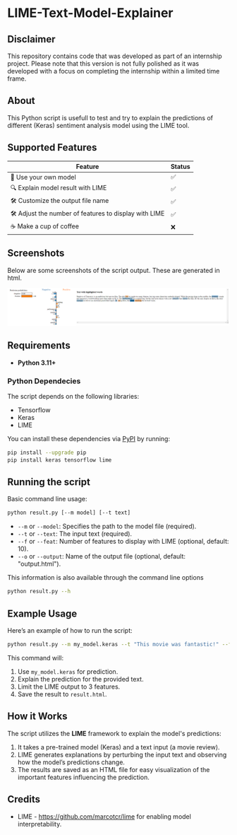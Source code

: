 # LIME-Text-Model-Explainer

## Disclaimer
This repository contains code that was developed as part of an internship project. 
Please note that this version is not fully polished as it was developed with a focus on completing the internship within a limited time frame.

## About
This Python script is usefull to test and try to explain the predictions of different (Keras) sentiment analysis model using the LIME tool.

## Supported Features
| Feature  | Status |
| ------------- | ------------- |
| 🧠 Use your own model | ✅ |
| 🔍 Explain model result with LIME | ✅ |
| 🛠 Customize the output file name | ✅ |
| 🛠 Adjust the number of features to display with LIME | ✅ |
| ☕ Make a cup of coffee | ❌ |

## Screenshots
Below are some screenshots of the script output. These are generated in html.

![Sample script result](sampleOutput.png)

## Requirements
- **Python 3.11+**

### Python Dependecies
The script depends on the following libraries:
- Tensorflow
- Keras
- LIME

You can install these dependencies via [PyPI](https://pypi.python.org/pypi/lime) by running:

```sh
pip install --upgrade pip
pip install keras tensorflow lime
```

## Running the script
Basic command line usage:
```sh
python result.py [--m model] [--t text]
```

- `--m` or `--model`: Specifies the path to the model file (required).
- `--t` or `--text`: The input text (required).
- `--f` or `--feat`: Number of features to display with LIME (optional, default: 10).
- `--o` or `--output`: Name of the output file (optional, default: "output.html").

This information is also available through the command line options
```sh
python result.py --h
```

## Example Usage
Here’s an example of how to run the script:
```sh
python result.py --m my_model.keras --t "This movie was fantastic!" --f 3 --o result.html
```

This command will:
1. Use `my_model.keras` for prediction.
2. Explain the prediction for the provided text.
3. Limit the LIME output to 3 features.
4. Save the result to `result.html`.

## How it Works
The script utilizes the **LIME** framework to explain the model's predictions:
1. It takes a pre-trained model (Keras) and a text input (a movie review).
2. LIME generates explanations by perturbing the input text and observing how the model’s predictions change.
3. The results are saved as an HTML file for easy visualization of the important features influencing the prediction.

## Credits
- LIME - https://github.com/marcotcr/lime for enabling model interpretability.
